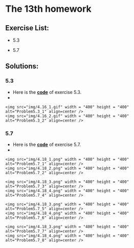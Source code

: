 # The 13th homework

## Exercise List:

- 5.3

- 5.7

## Solutions:

### 5.3
- Here is the [**code**](code/problem5.3.py) of exercise 5.3.
- 

    <img src="img/4.16_1.gif" width = "400" height = "400" alt="Problem5.3_1" align=center />
    <img src="img/4.16_2.gif" width = "400" height = "400" alt="Problem5.3_2" align=center />

### 5.7
- Here is the [**code**](code/problem4.18.py) of exercise 5.7. 
- 

    <img src="img/4.18_1.png" width = "400" height = "400" alt="Problem5.7_1" align=center />
    <img src="img/4.18_2.png" width = "400" height = "400" alt="Problem5.7_2" align=center />
  
    <img src="img/4.18_3.png" width = "400" height = "400" alt="Problem5.7_3" align=center />
    <img src="img/4.18_4.png" width = "400" height = "400" alt="Problem5.7_4" align=center />

    <img src="img/4.18_3.png" width = "400" height = "400" alt="Problem5.7_5" align=center />
    <img src="img/4.18_4.png" width = "400" height = "400" alt="Problem5.7_6" align=center />
    
    <img src="img/4.18_3.png" width = "400" height = "400" alt="Problem5.7_7" align=center />
    <img src="img/4.18_4.png" width = "400" height = "400" alt="Problem5.7_8" align=center />
